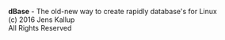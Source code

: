 <b>dBase</b> - The old-new way to create rapidly database's for Linux<br>
(c) 2016 Jens Kallup<br>
All Rights Reserved<br>
